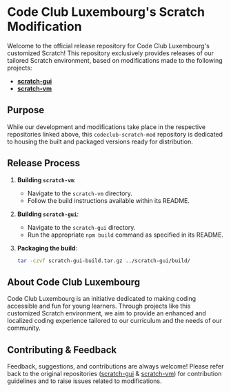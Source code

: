 # Code Club Luxembourg's Scratch Modification

Welcome to the official release repository for Code Club Luxembourg's customized Scratch! This repository exclusively provides releases of our tailored Scratch environment, based on modifications made to the following projects:

- [**scratch-gui**](https://github.com/CodeClubLuxembourg/scratch-gui)
- [**scratch-vm**](https://github.com/CodeClubLuxembourg/scratch-vm)

## Purpose

While our development and modifications take place in the respective repositories linked above, this `codeclub-scratch-mod` repository is dedicated to housing the built and packaged versions ready for distribution.

## Release Process

1. **Building `scratch-vm`**:
   - Navigate to the `scratch-vm` directory.
   - Follow the build instructions available within its README.

2. **Building `scratch-gui`**:
   - Navigate to the `scratch-gui` directory.
   - Run the appropriate `npm build` command as specified in its README.

3. **Packaging the build**:
   ```bash
   tar -czvf scratch-gui-build.tar.gz ../scratch-gui/build/

## About Code Club Luxembourg

Code Club Luxembourg is an initiative dedicated to making coding accessible and fun for young learners. Through projects like this customized Scratch environment, we aim to provide an enhanced and localized coding experience tailored to our curriculum and the needs of our community.

## Contributing & Feedback

Feedback, suggestions, and contributions are always welcome! Please refer back to the original repositories ([scratch-gui](https://github.com/CodeClubLuxembourg/scratch-gui) & [scratch-vm](https://github.com/CodeClubLuxembourg/scratch-vm)) for contribution guidelines and to raise issues related to modifications.
